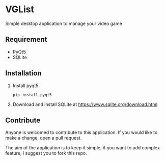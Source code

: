 # VGList

Simple desktop application to manage your video game

## Requirement

* PyQt5
* SQLite

## Installation

1. Install pyqt5

    ```
    pip install pyqt5
    ```

2. Download and install SQLite at https://www.sqlite.org/download.html

## Contribute

Anyone is welcomed to contribute to this application. If you would like to make a change, open a pull request.

The aim of the application is to keep it simple, if you want to add complex feature, i suggest you to fork this repo.